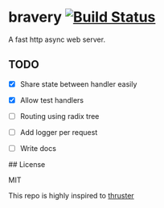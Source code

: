 # bravery [![Build Status](https://travis-ci.org/allevo/bravery.svg?branch=master)](https://travis-ci.org/allevo/bravery)

A fast http async web server.

## TODO

- [x] Share state between handler easily
- [x] Allow test handlers
- [ ] Routing using radix tree
- [ ] Add logger per request
- [ ] Write docs


## License

MIT

This repo is highly inspired to [thruster](https://github.com/trezm/Thruster)
